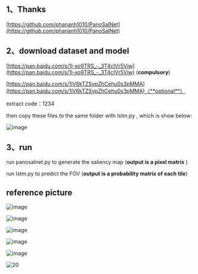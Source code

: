 ## 1、Thanks
[https://github.com/phananh1010/PanoSalNet](https://github.com/phananh1010/PanoSalNet)

## 2、download dataset and model
[https://pan.baidu.com/s/1l-xo9TRS_-_3T4cIVr5Viw](https://pan.baidu.com/s/1l-xo9TRS_-_3T4cIVr5Viw) (**compulsory**)

[https://pan.baidu.com/s/1iV6kTZSvpZhCehu0s3pMMA](https://pan.baidu.com/s/1iV6kTZSvpZhCehu0s3pMMA)（**optional**）

extract code：1234

then copy these files to the same folder with lstm.py , which is show below:

![image](https://user-images.githubusercontent.com/32926995/130084195-f0d17f89-848a-44b6-a0f3-48b09287f954.png)

## 3、run 
run panosalnet.py to generate the saliency map (**output is a pixel matrix** )

run lstm.py to predict the FOV (**output is a probability  matrix of each tile**)


## reference picture
![image](https://user-images.githubusercontent.com/32926995/130085329-78653cfb-9ba0-47a1-ad08-0f6db071958f.png)

![image](https://user-images.githubusercontent.com/32926995/130085527-03f4b3f2-bdf7-4fcc-aa99-884e0cdbe8a0.png)

![image](https://user-images.githubusercontent.com/32926995/130085716-18003747-1a9f-4cad-917b-2f190687a532.png)

![image](https://user-images.githubusercontent.com/32926995/130085763-85fd2374-0b1a-446c-8c85-caf28341c279.png)

![image](https://user-images.githubusercontent.com/32926995/130085826-6550dd4f-3948-4edf-8dfa-6b5e65252469.png)

![20](https://user-images.githubusercontent.com/32926995/130091484-d2fd03fa-b5db-42e4-a5b7-78e259ece858.jpg)



